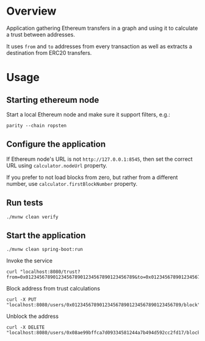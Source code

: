 # Overview

Application gathering Ethereum transfers in a graph and using it to calculate a trust between addresses.

It uses `from` and `to` addresses from every transaction as well as extracts a destination from ERC20 transfers.

# Usage

## Starting ethereum node
Start a local Ethereum node and make sure it support filters, e.g.:
```
parity --chain ropsten
```

## Configure the application

If Ethereum node's URL is not `http://127.0.0.1:8545`, then set the correct URL using `calculator.nodeUrl` property.

If you prefer to not load blocks from zero, but rather from a different number, use `calculator.firstBlockNumber`
property. 

## Run tests
```
./mvnw clean verify
```

## Start the application
```
./mvnw clean spring-boot:run
```

Invoke the service
```
curl "localhost:8080/trust?from=0x0123456789012345678901234567890123456789&to=0x0123456789012345678901234567890123456789"
```

Block address from trust calculations
```
curl -X PUT "localhost:8080/users/0x0123456789012345678901234567890123456789/block"
```

Unblock the address
```
curl -X DELETE "localhost:8080/users/0x08ae99bffca7d09334581244a7b494d592cc2fd17/block"
```